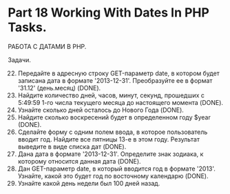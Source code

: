﻿# Part 18 Working With Dates In PHP Tasks.

РАБОТА С ДАТАМИ В PHP.

Задачи.

22. Передайте в адресную строку GET-параметр date, в котором будет записана дата в формате '2013-12-31'. Преобразуйте ее в формат '31.12' (день.месяц) (DONE).
23. Найдите количество дней, часов, минут, секунд, прошедших с 5:49:59 1-го числа текущего месяца до настоящего момента (DONE).
24. Узнайте сколько дней осталось до Нового Года (DONE).
25. Найдите сколько воскресений будет в определенном году $year (DONE).
26. Сделайте форму с одним полем ввода, в которое пользователь вводит год. Найдите все пятницы 13-е в этом году. Результат выведите в виде списка дат (DONE).
27. Дана дата в формате '2013-12-31'. Определите знак зодиака, к которому относится данная дата (DONE).
28. Дан GET-параметр date, в который вводится год в формате '2013'. Узнайте, какой это будет год по восточному календарю (DONE).
29. Узнайте какой день недели был 100 дней назад.

